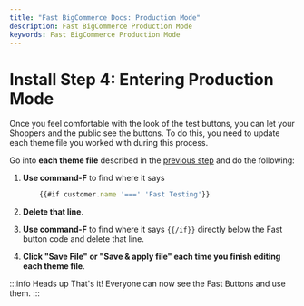 ```yaml
---
title: "Fast BigCommerce Docs: Production Mode"
description: Fast BigCommerce Production Mode
keywords: Fast BigCommerce Production Mode
---
```


# Install Step 4: Entering Production Mode

Once you feel comfortable with the look of the test buttons, you can let your Shoppers and the public see the buttons. To do this, you need to update each theme file you worked with during this process.

Go into **each theme file** described in the [previous step](/developer-portal/for-developers/bigcommerce/install/install-login-buttons/) and do the following:

1. **Use command-F** to find where it says

   ```javascript
       {{#if customer.name '===' 'Fast Testing'}}
   ```

2. **Delete that line**.
3. **Use command-F** to find where it says `{{/if}}` directly below the Fast button code and delete that line.
4. **Click "Save File" or "Save & apply file" each time you finish editing each theme file**.

:::info Heads up
That's it! Everyone can now see the Fast Buttons and use them.
:::
